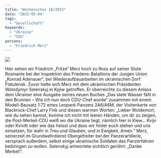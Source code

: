 ```yaml
---
title: "Wochenschau 18/2022"
date: "2022-05-04"
tags:
  - "Gesellschaft"
keywords:
  - "Ukraine"
  - "CDU"
persons:
  - "Friedrich Merz"
---
```


[![](/img/wochenschau-2022-18.jpg)](https://couchblog.de/wp-content/uploads/2022/05/wochenschau-2022-18.jpg)

Hier sehen wir Friedrich „Fritze“ Merz hoch zu Ross auf seiner Stute Rosinante bei der Inspektion des Friedens-Batallions der Jungen Union „Konrad Adenauer“, bei Wiederaufbauarbeiten im ukrainischen Dorf Flatulensk. Zuvor hatte sich Merz mit dem ukrainischen Präsidenten Wolodymyr Selenskyj in Kyjiw getroffen. Er überreichte zu diesem Anlass dem Ukrainer eine Ausgabe seines neuen Buches „Das stete Wasser fällt in den Brunnen – Wie ich nun doch CDU-Chef wurde“ zusammen mit einem Modell-Bausatz 1:72 eines Leopard-Panzers 2A6/A6M, der Visitenkarte von Blackrock-Chef Larry Fink und diesen warmen Worten: „Lieber Woldemort, wie du sehen kannst, komme ich nicht mit leeren Händen, um dir zu zeigen, die Post-Merkel-CDU weiß wo die Ukraine liegt, nämlich hier in Kiew… Kvijv oder Kvivitt oder wie das heisst und dass wir hinter euch stehen und uns einsetzen, für wahr in Treu und Glauben, und in Ewigkeit, Amen.“ Merz, seinerzeit im Grundwehrdienst Obergefreiter bei der Panzerartillerie, versprach außerdem, selbst einige ukrainische Soldaten das Panzerfahren beibringen zu wollen. Selenskyj antwortete sichtlich gerührt: „Danke Merkel!“.
